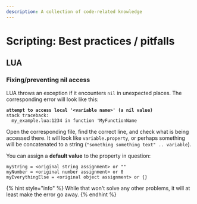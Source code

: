 ```yaml
---
description: A collection of code-related knowledge
---
```


# Scripting: Best practices / pitfalls

## LUA

### Fixing/preventing nil access

LUA throws an exception if it encounters `nil` in unexpected places. The corresponding error will look like this:

<pre><code><strong>attempt to access local '&#x3C;variable name>' (a nil value)
</strong>stack traceback: 
  my_example.lua:1234 in function 'MyFunctionName
</code></pre>

Open the corresponding file, find the correct line, and check what is being accessed there. It will look like `variable.property`, or perhaps something will be concatenated to a string (`"something something text" .. variable`).&#x20;

You can assign a **default value** to the property in question:&#x20;

```
myString = <original string assignment> or ""
myNumber = <original number assignment> or 0
myEverythingElse = <original object assignment> or {}
```

{% hint style="info" %}
While that won't solve any other problems, it will at least make the error go away.
{% endhint %}

